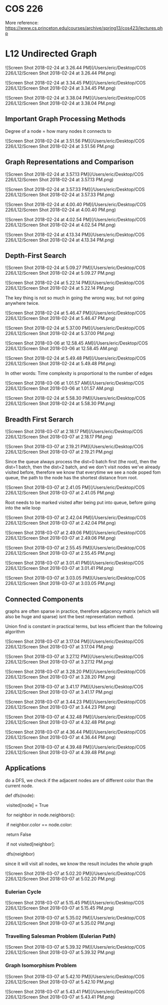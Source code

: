 # COS 226 

More reference:
https://www.cs.princeton.edu/courses/archive/spring13/cos423/lectures.php



# L12 Undirected Graph 

![Screen Shot 2018-02-24 at 3.26.44 PM](/Users/eric/Desktop/COS 226/L12/Screen Shot 2018-02-24 at 3.26.44 PM.png)

![Screen Shot 2018-02-24 at 3.34.45 PM](/Users/eric/Desktop/COS 226/L12/Screen Shot 2018-02-24 at 3.34.45 PM.png)

![Screen Shot 2018-02-24 at 3.38.04 PM](/Users/eric/Desktop/COS 226/L12/Screen Shot 2018-02-24 at 3.38.04 PM.png)

## Important Graph Processing Methods

Degree of a node = how many nodes it connects to

![Screen Shot 2018-02-24 at 3.51.56 PM](/Users/eric/Desktop/COS 226/L12/Screen Shot 2018-02-24 at 3.51.56 PM.png)

## Graph Representations and Comparison

![Screen Shot 2018-02-24 at 3.57.13 PM](/Users/eric/Desktop/COS 226/L12/Screen Shot 2018-02-24 at 3.57.13 PM.png)

![Screen Shot 2018-02-24 at 3.57.33 PM](/Users/eric/Desktop/COS 226/L12/Screen Shot 2018-02-24 at 3.57.33 PM.png)

![Screen Shot 2018-02-24 at 4.00.40 PM](/Users/eric/Desktop/COS 226/L12/Screen Shot 2018-02-24 at 4.00.40 PM.png)

![Screen Shot 2018-02-24 at 4.02.54 PM](/Users/eric/Desktop/COS 226/L12/Screen Shot 2018-02-24 at 4.02.54 PM.png)

![Screen Shot 2018-02-24 at 4.13.34 PM](/Users/eric/Desktop/COS 226/L12/Screen Shot 2018-02-24 at 4.13.34 PM.png)

## Depth-First Search

![Screen Shot 2018-02-24 at 5.09.27 PM](/Users/eric/Desktop/COS 226/L12/Screen Shot 2018-02-24 at 5.09.27 PM.png)

![Screen Shot 2018-02-24 at 5.22.14 PM](/Users/eric/Desktop/COS 226/L12/Screen Shot 2018-02-24 at 5.22.14 PM.png)

The key thing is not so much in going the wrong way, but not going anywhere twice.

![Screen Shot 2018-02-24 at 5.46.47 PM](/Users/eric/Desktop/COS 226/L12/Screen Shot 2018-02-24 at 5.46.47 PM.png)

![Screen Shot 2018-02-24 at 5.37.00 PM](/Users/eric/Desktop/COS 226/L12/Screen Shot 2018-02-24 at 5.37.00 PM.png)

![Screen Shot 2018-03-06 at 12.58.45 AM](/Users/eric/Desktop/COS 226/L12/Screen Shot 2018-03-06 at 12.58.45 AM.png)

![Screen Shot 2018-02-24 at 5.49.48 PM](/Users/eric/Desktop/COS 226/L12/Screen Shot 2018-02-24 at 5.49.48 PM.png)

In other words: Time complexity is proportional to the number of edges

![Screen Shot 2018-03-06 at 1.01.57 AM](/Users/eric/Desktop/COS 226/L12/Screen Shot 2018-03-06 at 1.01.57 AM.png)

![Screen Shot 2018-02-24 at 5.58.30 PM](/Users/eric/Desktop/COS 226/L12/Screen Shot 2018-02-24 at 5.58.30 PM.png)



## Breadth First Serarch

![Screen Shot 2018-03-07 at 2.18.17 PM](/Users/eric/Desktop/COS 226/L12/Screen Shot 2018-03-07 at 2.18.17 PM.png)

![Screen Shot 2018-03-07 at 2.19.21 PM](/Users/eric/Desktop/COS 226/L12/Screen Shot 2018-03-07 at 2.19.21 PM.png)

Since the queue always process the dist=0 batch first (the root), then the dist=1 batch, then the dist=2 batch, and we don't visit nodes we've already visited before, therefore we know that everytime we see a node poped fom queue, the path to the node has the shortest distance from root.

![Screen Shot 2018-03-07 at 2.41.05 PM](/Users/eric/Desktop/COS 226/L12/Screen Shot 2018-03-07 at 2.41.05 PM.png)

Root needs to be marked visited after being put into queue, before going into the wile loop

![Screen Shot 2018-03-07 at 2.42.04 PM](/Users/eric/Desktop/COS 226/L12/Screen Shot 2018-03-07 at 2.42.04 PM.png)

![Screen Shot 2018-03-07 at 2.49.06 PM](/Users/eric/Desktop/COS 226/L12/Screen Shot 2018-03-07 at 2.49.06 PM.png)

![Screen Shot 2018-03-07 at 2.55.45 PM](/Users/eric/Desktop/COS 226/L12/Screen Shot 2018-03-07 at 2.55.45 PM.png)

![Screen Shot 2018-03-07 at 3.01.41 PM](/Users/eric/Desktop/COS 226/L12/Screen Shot 2018-03-07 at 3.01.41 PM.png)

![Screen Shot 2018-03-07 at 3.03.05 PM](/Users/eric/Desktop/COS 226/L12/Screen Shot 2018-03-07 at 3.03.05 PM.png)



## Connected Components

graphs are often sparse in practice, therefore adjacency matrix (which will also be huge and sparse) isnt the best representation method.

Union find is constant in practical terms, but less efficient than the following algorithm

![Screen Shot 2018-03-07 at 3.17.04 PM](/Users/eric/Desktop/COS 226/L12/Screen Shot 2018-03-07 at 3.17.04 PM.png)

![Screen Shot 2018-03-07 at 3.27.12 PM](/Users/eric/Desktop/COS 226/L12/Screen Shot 2018-03-07 at 3.27.12 PM.png)

![Screen Shot 2018-03-07 at 3.28.20 PM](/Users/eric/Desktop/COS 226/L12/Screen Shot 2018-03-07 at 3.28.20 PM.png)

![Screen Shot 2018-03-07 at 3.41.17 PM](/Users/eric/Desktop/COS 226/L12/Screen Shot 2018-03-07 at 3.41.17 PM.png)

![Screen Shot 2018-03-07 at 3.44.23 PM](/Users/eric/Desktop/COS 226/L12/Screen Shot 2018-03-07 at 3.44.23 PM.png)

![Screen Shot 2018-03-07 at 4.32.48 PM](/Users/eric/Desktop/COS 226/L12/Screen Shot 2018-03-07 at 4.32.48 PM.png)

![Screen Shot 2018-03-07 at 4.36.44 PM](/Users/eric/Desktop/COS 226/L12/Screen Shot 2018-03-07 at 4.36.44 PM.png)

![Screen Shot 2018-03-07 at 4.39.48 PM](/Users/eric/Desktop/COS 226/L12/Screen Shot 2018-03-07 at 4.39.48 PM.png)



## Applications

do a DFS, we check if the adjacent nodes are of different color than the current node.



def dfs(node):

​	visited[node] = True

​	for neighbor in node.neighbors():

​		if neighbor.color == node.color:

​			return False

​		if not visited[neighbor]:

​			dfs(neighbor)



since it will visit all nodes, we know the result includes the whole graph

![Screen Shot 2018-03-07 at 5.02.20 PM](/Users/eric/Desktop/COS 226/L12/Screen Shot 2018-03-07 at 5.02.20 PM.png)

### Eulerian Cycle

![Screen Shot 2018-03-07 at 5.15.45 PM](/Users/eric/Desktop/COS 226/L12/Screen Shot 2018-03-07 at 5.15.45 PM.png)

![Screen Shot 2018-03-07 at 5.35.02 PM](/Users/eric/Desktop/COS 226/L12/Screen Shot 2018-03-07 at 5.35.02 PM.png)

### Travelling Salesman Problem (Eulerian Path)

![Screen Shot 2018-03-07 at 5.39.32 PM](/Users/eric/Desktop/COS 226/L12/Screen Shot 2018-03-07 at 5.39.32 PM.png)

### Graph Isomorphism Problem

![Screen Shot 2018-03-07 at 5.42.10 PM](/Users/eric/Desktop/COS 226/L12/Screen Shot 2018-03-07 at 5.42.10 PM.png)

![Screen Shot 2018-03-07 at 5.43.41 PM](/Users/eric/Desktop/COS 226/L12/Screen Shot 2018-03-07 at 5.43.41 PM.png)



